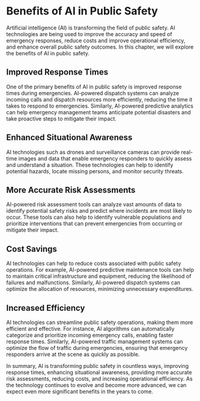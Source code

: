 Benefits of AI in Public Safety
=======================================================================

Artificial intelligence (AI) is transforming the field of public safety. AI technologies are being used to improve the accuracy and speed of emergency responses, reduce costs and improve operational efficiency, and enhance overall public safety outcomes. In this chapter, we will explore the benefits of AI in public safety.

Improved Response Times
-----------------------

One of the primary benefits of AI in public safety is improved response times during emergencies. AI-powered dispatch systems can analyze incoming calls and dispatch resources more efficiently, reducing the time it takes to respond to emergencies. Similarly, AI-powered predictive analytics can help emergency management teams anticipate potential disasters and take proactive steps to mitigate their impact.

Enhanced Situational Awareness
------------------------------

AI technologies such as drones and surveillance cameras can provide real-time images and data that enable emergency responders to quickly assess and understand a situation. These technologies can help to identify potential hazards, locate missing persons, and monitor security threats.

More Accurate Risk Assessments
------------------------------

AI-powered risk assessment tools can analyze vast amounts of data to identify potential safety risks and predict where incidents are most likely to occur. These tools can also help to identify vulnerable populations and prioritize interventions that can prevent emergencies from occurring or mitigate their impact.

Cost Savings
------------

AI technologies can help to reduce costs associated with public safety operations. For example, AI-powered predictive maintenance tools can help to maintain critical infrastructure and equipment, reducing the likelihood of failures and malfunctions. Similarly, AI-powered dispatch systems can optimize the allocation of resources, minimizing unnecessary expenditures.

Increased Efficiency
--------------------

AI technologies can streamline public safety operations, making them more efficient and effective. For instance, AI algorithms can automatically categorize and prioritize incoming emergency calls, enabling faster response times. Similarly, AI-powered traffic management systems can optimize the flow of traffic during emergencies, ensuring that emergency responders arrive at the scene as quickly as possible.

In summary, AI is transforming public safety in countless ways, improving response times, enhancing situational awareness, providing more accurate risk assessments, reducing costs, and increasing operational efficiency. As the technology continues to evolve and become more advanced, we can expect even more significant benefits in the years to come.

